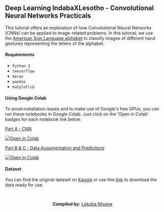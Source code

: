 

## Deep Learning IndabaXLesotho - Convolutional Neural Networks Practicals

This tutorial offers an exploration of how Convolutional Neural Networks (CNNs) can be applied to image-related problems. In this tutorial, we use the [American Sign Language alphabet](http://www.asl.gs/) to classify images of different hand gestures representing the letters of the alphabet.
 <br />

 #### Requirements
 * `Python 3`
 * `tensorflow`
 * `keras`
 * `pandas`
 * `matplotlib`

#### Using Google Colab

To avoid installation issues and to make use of Google's free GPUs, you can run these notebooks in Google Colab. Just click on the 'Open in Colab' badges for each notebook link below.

[Part A - CNN](https://github.com/ntoane/CNN_ASL/blob/main/Asl_a_cnn.ipynb) 

[![Open In Colab](https://colab.research.google.com/assets/colab-badge.svg)](https://colab.research.google.com/github/ntoane/CNN_ASL/blob/main/Asl_a_cnn.ipynb)

[Part B & C - Data Augumentation and Predictions](https://github.com/ntoane/CNN_ASL/blob/main/Asl_b_c_augment_pred.ipynb)

[![Open In Colab](https://colab.research.google.com/assets/colab-badge.svg)](https://colab.research.google.com/github/ntoane/CNN_ASL/blob/main/Asl_b_c_augment_pred.ipynb)


#### Dataset
You can find the original dataset on [Kaggle](http://www.kaggle.com) or use this [link](https://drive.google.com/drive/folders/1UIN7IXyYWO7KqF7DeM-FUAU9vlQMKkfp?usp=sharing) to download the data ready for use.

<br />
<p align="center"><strong>Compiled by:</strong> <a href="https://github.com/ntoane">Lekuba Ntoane</a></p>